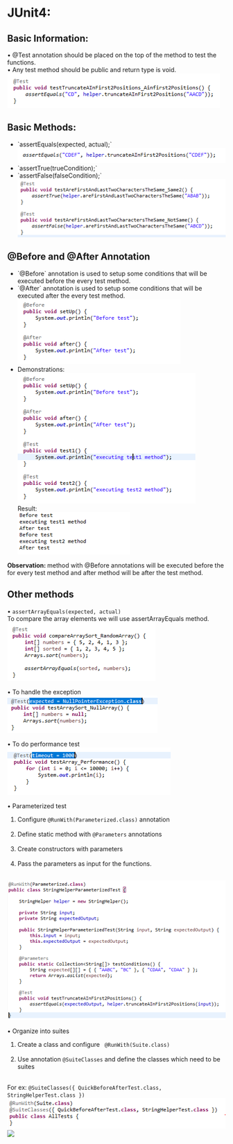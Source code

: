 # JUnit4:

## Basic Information:
  •	@Test annotation should be placed on the top of the method to test the functions. <br>
  •	Any test method should be public and return type is void. <br>
  	<img src="./docs/pic1.png"/>
 
## Basic Methods:
 <ul>
	<li>`assertEquals(expected, actual);` <br>
	<img src="./docs/pic2.png"/>	
	</li>	
	<li>
	`assertTrue(trueCondition);` <br>
	</li>
	<li>
	`assertFalse(falseCondition);` <br>
	<img src="./docs/pic3.png"/>
	</li>	
 </ul>	

## @Before and @After Annotation
<ul>
	<li>`@Before` annotation is used to setup some conditions that will be executed before the every test method.</li>
	<li>`@After` annotation is used to setup some conditions that will be executed after the every test method.<br>
	<img src="./docs/pic4.png"/> <br>
	</li>
	<li>Demonstrations:<br>
	  <img src="./docs/pic5.png"/><br>
	  Result: <br>
 	 <img src="./docs/pic6.png"/>
	</li>	
</ul>	
       
<b> Observation: </b> method with @Before annotations will be executed before the for every test method and after method will be after the test method.

## Other methods

•	`assertArrayEquals(expected, actual)`  <br>
	To compare the array elements we will use assertArrayEquals method.   <br>
 	<img src="./docs/pic7.png"/>
	
•	To handle the exception  <br>
	<img src="./docs/pic8.png"/>
	
•	To do performance test  <br>
 	<img src="./docs/pic9.png"/>
	
•	Parameterized test
	<ol>
		<li>Configure `@RunWith(Parameterized.class)` annotation</li>	
		<li>Define static method with `@Parameters` annotations</li>	
		<li>Create constructors with parameters</li>	
		<li>Pass the parameters as input for the functions.</li>	
	</ol>
 	<img src="./docs/pic10.png"/>

•	Organize into suites <br>
	<ol>
		<li>Create a class and configure  ` @RunWith(Suite.class)` </li>	
		<li>Use annotation `@SuiteClasses` and define the classes which need to be suites</li>	
	</ol>
	  For ex:   `@SuiteClasses({ QuickBeforeAfterTest.class, StringHelperTest.class })` <br>
		<img src="./docs/pic11.png"/>
		<img src="./docs/pic12	.png"/>
	     
	 
